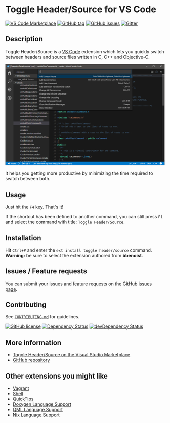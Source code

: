 # Toggle Header/Source for VS Code

[![VS Code Marketplace](https://img.shields.io/badge/vscode-bbenoist.togglehs-blue.svg)][marketplace] [![GitHub tag](https://img.shields.io/github/tag/bbenoist/vscode-togglehs.svg)][gh-repo] [![GitHub issues](https://img.shields.io/github/issues/bbenoist/vscode-togglehs.svg)][issues] [![Gitter](https://badges.gitter.im/bbenoist/vscode-togglehs.svg)][gitter]

## Description
Toggle Header/Source is a [VS Code][vscode] extension which lets you quickly switch between headers and source files written in C, C++ and Objective-C.

![Example](images/example.gif)

It helps you getting more productive by minimizing the time required to switch between both.

## Usage
Just hit the `F4` key. That's it!

If the shortcut has been defined to another command, you can still press `F1` and select the command with title: `Toggle Header/Source`.

## Installation
Hit `Ctrl+P` and enter the `ext install toggle header/source` command. **Warning:** be sure to select the extension authored from **bbenoist**.

## Issues / Feature requests
You can submit your issues and feature requests on the GitHub [issues page][issues].

## Contributing
See [`CONTRIBUTING.md`][contributing-md] for guidelines.

[![GitHub license](https://img.shields.io/badge/license-MIT-blue.svg)][license] [![Dependency Status](https://david-dm.org/bbenoist/vscode-togglehs.svg)][npm-dependencies] [![devDependency Status](https://david-dm.org/bbenoist/vscode-togglehs/dev-status.svg)][npm-devdependencies]

## More information
* [Toggle Header/Source on the Visual Studio Marketplace][marketplace]
* [GitHub repository][gh-repo]

## Other extensions you might like
* [Vagrant][vagrant]
* [Shell][shell]
* [QuickTips][quicktips]
* [Doxygen Language Support][doxygen]
* [QML Language Support][qml]
* [Nix Language Support][nix]

[marketplace]: https://marketplace.visualstudio.com/items/bbenoist.togglehs
[gh-repo]: https://github.com/bbenoist/vscode-togglehs
[issues]: https://github.com/bbenoist/vscode-togglehs/issues/
[gitter]: https://gitter.im/bbenoist/vscode-togglehs
[npm-dependencies]: https://david-dm.org/bbenoist/vscode-togglehs
[npm-devdependencies]: https://david-dm.org/bbenoist/vscode-togglehs#info=devDependencies
[contributing-md]: https://github.com/bbenoist/vscode-togglehs/tree/master/CONTRIBUTING.md
[license]: https://raw.githubusercontent.com/bbenoist/vscode-togglehs/master/LICENSE
[vscode]: https://code.visualstudio.com/
[vagrant]: https://marketplace.visualstudio.com/items?itemName=bbenoist.Vagrant
[shell]: https://marketplace.visualstudio.com/items?itemName=bbenoist.Shell
[quicktips]: https://marketplace.visualstudio.com/items?itemName=bbenoist.QuickTips
[doxygen]: https://marketplace.visualstudio.com/items?itemName=bbenoist.Doxygen
[qml]: https://marketplace.visualstudio.com/items?itemName=bbenoist.QML
[nix]: https://marketplace.visualstudio.com/items?itemName=bbenoist.Nix
